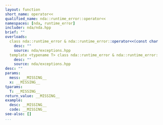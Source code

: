 ```yaml
---
layout: function
short_name: operator<<
qualified_name: nda::runtime_error::operator<<
namespaces: [nda, runtime_error]
includer: nda/nda.hpp
brief: ""
overloads:
  class nda::runtime_error & nda::runtime_error::operator<<(const char * mess):
    desc: ""
    source: nda/exceptions.hpp
  template <typename T> class nda::runtime_error & nda::runtime_error::operator<<(const T & x):
    desc: ""
    source: nda/exceptions.hpp
desc: ""
params:
  mess: __MISSING__
  x: __MISSING__
tparams:
  T: __MISSING__
return_value: __MISSING__
example:
  desc: __MISSING__
  code: __MISSING__
see-also: []
...
```


